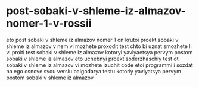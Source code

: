 # post-sobaki-v-shleme-iz-almazov-nomer-1-v-rossii
eto post sobaki v shleme iz almazov nomer 1
on krutoi proekt sobaki v shleme iz almazov
v nem vi mozhete proxodit test chto bi uznat smozhete li vi proiti test sobaki v shleme iz almazov 
kotoryi yavlyaetsya pervym postom sobaki v shleme iz almazov
eto uchebnyi proekt soderzhaschiy test ot sobaki v shleme iz almazov
vi mozhete izuchit code etoi programmi i sozdat na ego osnove svou versiu balgodarya testu kotoriy yavlyatsya pervym postom sobaki v shleme iz almazov

